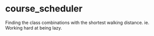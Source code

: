 # course_scheduler
Finding the class combinations with the shortest walking distance. ie. Working hard at being lazy. 
